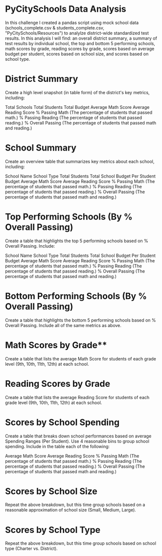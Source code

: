 # PyCitySchools Data Analysis
In this challenge I created a pandas script using mock school data (schools_complete.csv & students_complete.csv, "PyCitySchools/Resources") to analylze district-wide standardized test results. In this analysis I will find: an overall district summary, a summary of test results by individual school, the top and bottom 5 performing schools, math scores by grade, reading scores by grade, scores based on average budget per student, scores based on school size, and scores based on school type.

# District Summary
Create a high level snapshot (in table form) of the district's key metrics, including:

Total Schools
Total Students
Total Budget
Average Math Score
Average Reading Score
% Passing Math (The percentage of students that passed math.)
% Passing Reading (The percentage of students that passed reading.)
% Overall Passing (The percentage of students that passed math and reading.)

# School Summary
Create an overview table that summarizes key metrics about each school, including:

School Name
School Type
Total Students
Total School Budget
Per Student Budget
Average Math Score
Average Reading Score
% Passing Math (The percentage of students that passed math.)
% Passing Reading (The percentage of students that passed reading.)
% Overall Passing (The percentage of students that passed math and reading.)

# Top Performing Schools (By % Overall Passing)
Create a table that highlights the top 5 performing schools based on % Overall Passing. Include:

School Name
School Type
Total Students
Total School Budget
Per Student Budget
Average Math Score
Average Reading Score
% Passing Math (The percentage of students that passed math.)
% Passing Reading (The percentage of students that passed reading.)
% Overall Passing (The percentage of students that passed math and reading.)

# Bottom Performing Schools (By % Overall Passing)
Create a table that highlights the bottom 5 performing schools based on % Overall Passing. Include all of the same metrics as above.

# Math Scores by Grade**
Create a table that lists the average Math Score for students of each grade level (9th, 10th, 11th, 12th) at each school.


# Reading Scores by Grade
Create a table that lists the average Reading Score for students of each grade level (9th, 10th, 11th, 12th) at each school.

# Scores by School Spending
Create a table that breaks down school performances based on average Spending Ranges (Per Student). Use 4 reasonable bins to group school spending. Include in the table each of the following:

Average Math Score
Average Reading Score
% Passing Math (The percentage of students that passed math.)
% Passing Reading (The percentage of students that passed reading.)
% Overall Passing (The percentage of students that passed math and reading.)

# Scores by School Size
Repeat the above breakdown, but this time group schools based on a reasonable approximation of school size (Small, Medium, Large).

# Scores by School Type
Repeat the above breakdown, but this time group schools based on school type (Charter vs. District).
